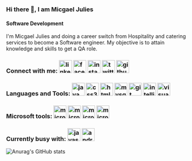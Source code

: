 ### Hi there 👋, I am Micgael Julies
#### Software Development
I'm Micgael Julies and doing a career switch from Hospitality and catering services to become a Software engineer.
My objective is to attain knowledge and skills to get a QA role.

### Connect with me:  [<img src='https://cdn.jsdelivr.net/npm/simple-icons@3.0.1/icons/linkedin.svg' alt='linkedin' height='35'>](https://www.linkedin.com/in/MicgaelJulies/)  [<img src='https://cdn.jsdelivr.net/npm/simple-icons@3.0.1/icons/facebook.svg' alt='facebook' height='35'>](https://www.facebook.com/MicgaelJulies)  [<img src='https://cdn.jsdelivr.net/npm/simple-icons@3.0.1/icons/instagram.svg' alt='instagram' height='35'>](https://www.instagram.com/migo_vibe22/) [<img src='https://cdn.jsdelivr.net/npm/simple-icons@3.0.1/icons/twitter.svg' alt='twitter' height='35'>](https://twitter.com/MICGAEL) [<img src='https://cdn.jsdelivr.net/npm/simple-icons@3.0.1/icons/github.svg' alt='github' height='35'>](https://github.com/micgael22)
### Languages and Tools: <img src='https://cdn.jsdelivr.net/npm/simple-icons@3.0.1/icons/java.svg' alt='java' height='35'> <img src='https://cdn.jsdelivr.net/npm/simple-icons@3.0.1/icons/css3.svg' alt='css3' height='35'> <img src='https://cdn.jsdelivr.net/npm/simple-icons@3.0.1/icons/html5.svg' alt='html5' height='35'> <img src='https://cdn.jsdelivr.net/npm/simple-icons@3.0.1/icons/mysql.svg' alt='mysql' height='35'> <img src='https://cdn.jsdelivr.net/npm/simple-icons@3.0.1/icons/git.svg' alt='git' height='35'> <img src='https://cdn.jsdelivr.net/npm/simple-icons@3.0.1/icons/intellijidea.svg' alt='intellijidea' height='35'> <img src='https://cdn.jsdelivr.net/npm/simple-icons@3.0.1/icons/visualstudiocode.svg' alt='visualstudiocode' height='35'>
### Microsoft tools: <img src='https://cdn.jsdelivr.net/npm/simple-icons@3.0.1/icons/microsoftexcel.svg' alt='microsoftexcel' height='35'> <img src='https://cdn.jsdelivr.net/npm/simple-icons@3.0.1/icons/microsoftoffice.svg' alt='microsoftoffice' height='35'> <img src='https://cdn.jsdelivr.net/npm/simple-icons@3.0.1/icons/microsoftpowerpoint.svg' alt='microsoftpowerpoint' height='35'> <img src='https://cdn.jsdelivr.net/npm/simple-icons@3.0.1/icons/microsoftword.svg' alt='microsoftword' height='35'>               
### Currently busy with: <img src='https://cdn.jsdelivr.net/npm/simple-icons@3.0.1/icons/javascript.svg' alt='javascript' height='35'> <img src='https://cdn.jsdelivr.net/npm/simple-icons@3.0.1/icons/androidstudio.svg' alt='androidstudio' height='35'> 

![Anurag's GitHub stats](https://github-readme-stats.vercel.app/api?username=micgael22&theme=dark&show_icons=true)

